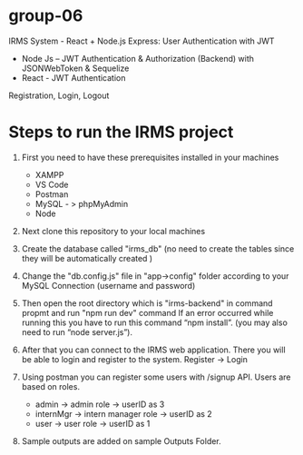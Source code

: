 # group-06

IRMS System - React + Node.js Express: User Authentication with JWT
- Node Js – JWT Authentication & Authorization (Backend) with JSONWebToken & Sequelize
- React - JWT Authentication

Registration, Login, Logout

# Steps to run the IRMS project

1. First you need to have these prerequisites installed in your machines

    - XAMPP
    - VS Code
    - Postman
    - MySQL - > phpMyAdmin
    - Node

2. Next clone this repository to your local machines

3. Create the database called "irms_db" (no need to create the tables since they will be automatically created )

4. Change the "db.config.js" file in "app->config" folder according to your MySQL Connection (username and password)

4. Then open the root directory which is "irms-backend" in command propmt and run "npm run dev" command
If an error occurred while running this you have to run this command “npm install”. (you may also need to run “node server.js”).

5. After that you can connect to the IRMS web application. There you will be able to login and register to the system.
    Register -> Login

6. Using postman you can register some users with /signup API. Users are based on roles.
    - admin -> admin role -> userID as 3
    - internMgr -> intern manager role -> userID as 2
    - user -> user role -> userID as 1

7. Sample outputs are added on sample Outputs Folder.


